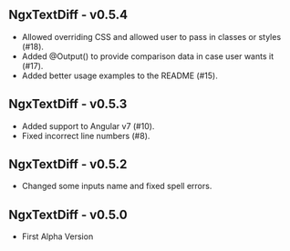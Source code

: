 ## NgxTextDiff - v0.5.4
* Allowed overriding CSS and allowed user to pass in classes or styles (#18).
* Added @Output() to provide comparison data in case user wants it (#17).
* Added better usage examples to the README (#15).

## NgxTextDiff - v0.5.3
* Added support to Angular v7 (#10).
* Fixed incorrect line numbers (#8).

## NgxTextDiff - v0.5.2
* Changed some inputs name and fixed spell errors.

## NgxTextDiff - v0.5.0
* First Alpha Version
